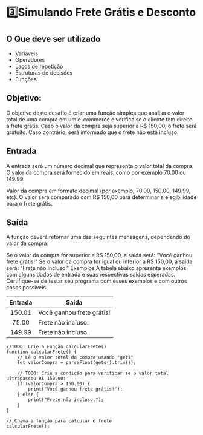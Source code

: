 # 3️⃣Simulando Frete Grátis e Desconto

## O Que deve ser utilizado

- Variáveis
- Operadores
- Laços de repetição
- Estruturas de decisões
- Funções

## Objetivo:

O objetivo deste desafio é criar uma função simples que analisa o valor total de uma compra em um e-commerce e verifica se o cliente tem direito a frete grátis. Caso o valor da compra seja superior a R$ 150,00, o frete será gratuito.
Caso contrário, será informado que o frete não está incluso.

## Entrada

A entrada será um número decimal que representa o valor total da compra. O valor da compra será fornecido em reais, como por exemplo 70.00 ou 149.99.

Valor da compra em formato decimal (por exemplo, 70.00, 150.00, 149.99, etc).
O valor será comparado com R$ 150,00 para determinar a elegibilidade para o frete grátis.

## Saída

A função deverá retornar uma das seguintes mensagens, dependendo do valor da compra:

Se o valor da compra for superior a R$ 150,00, a saída será: "Você ganhou frete grátis!"
Se o valor da compra for igual ou inferior a R$ 150,00, a saída será: "Frete não incluso."
Exemplos
A tabela abaixo apresenta exemplos com alguns dados de entrada e suas respectivas saídas esperadas. Certifique-se de testar seu programa com esses exemplos e com outros casos possíveis.

| Entrada	| Saída |
| :-------: | ------ |
| 150.01	| Você ganhou frete grátis! |
| 75.00	| Frete não incluso. |
| 149.99 | Frete não incluso. |


~~~
//TODO: Crie a Função calcularFrete()
function calcularFrete() {
    // Lê o valor total da compra usando "gets"
    let valorCompra = parseFloat(gets().trim());

    // TODO: Crie a condição para verificar se o valor total ultrapassou R$ 150.00:
    if (valorCompra > 150.00) {
        print("Você ganhou frete grátis!");
    } else {
        print("Frete não incluso.");
    }
}

// Chama a função para calcular o frete
calcularFrete();
~~~
